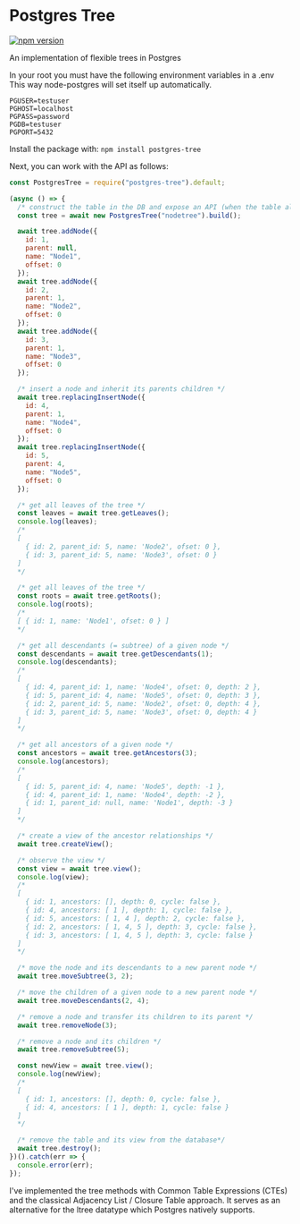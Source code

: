 # Postgres Tree

[![npm version](https://badge.fury.io/js/postgres-tree.svg)](https://badge.fury.io/js/postgres-tree)

An implementation of flexible trees in Postgres

In your root you must have the following environment variables in a .env \
This way node-postgres will set itself up automatically.

```env
PGUSER=testuser
PGHOST=localhost
PGPASS=password
PGDB=testuser
PGPORT=5432
```

Install the package with: `npm install postgres-tree`

Next, you can work with the API as follows:

```javascript
const PostgresTree = require("postgres-tree").default;

(async () => {
  /* construct the table in the DB and expose an API (when the table already exists, skip the build) */
  const tree = await new PostgresTree("nodetree").build();

  await tree.addNode({
    id: 1,
    parent: null,
    name: "Node1",
    offset: 0
  });
  await tree.addNode({
    id: 2,
    parent: 1,
    name: "Node2",
    offset: 0
  });
  await tree.addNode({
    id: 3,
    parent: 1,
    name: "Node3",
    offset: 0
  });

  /* insert a node and inherit its parents children */
  await tree.replacingInsertNode({
    id: 4,
    parent: 1,
    name: "Node4",
    offset: 0
  });
  await tree.replacingInsertNode({
    id: 5,
    parent: 4,
    name: "Node5",
    offset: 0
  });

  /* get all leaves of the tree */
  const leaves = await tree.getLeaves();
  console.log(leaves);
  /*
  [
    { id: 2, parent_id: 5, name: 'Node2', ofset: 0 },
    { id: 3, parent_id: 5, name: 'Node3', ofset: 0 }
  ]
  */

  /* get all leaves of the tree */
  const roots = await tree.getRoots();
  console.log(roots);
  /*
  [ { id: 1, name: 'Node1', ofset: 0 } ]
  */

  /* get all descendants (= subtree) of a given node */
  const descendants = await tree.getDescendants(1);
  console.log(descendants);
  /*
  [
    { id: 4, parent_id: 1, name: 'Node4', ofset: 0, depth: 2 },
    { id: 5, parent_id: 4, name: 'Node5', ofset: 0, depth: 3 },
    { id: 2, parent_id: 5, name: 'Node2', ofset: 0, depth: 4 },
    { id: 3, parent_id: 5, name: 'Node3', ofset: 0, depth: 4 }
  ]
  */

  /* get all ancestors of a given node */
  const ancestors = await tree.getAncestors(3);
  console.log(ancestors);
  /*
  [
    { id: 5, parent_id: 4, name: 'Node5', depth: -1 },
    { id: 4, parent_id: 1, name: 'Node4', depth: -2 },
    { id: 1, parent_id: null, name: 'Node1', depth: -3 }
  ]
  */

  /* create a view of the ancestor relationships */
  await tree.createView();

  /* observe the view */
  const view = await tree.view();
  console.log(view);
  /*
  [
    { id: 1, ancestors: [], depth: 0, cycle: false },
    { id: 4, ancestors: [ 1 ], depth: 1, cycle: false },
    { id: 5, ancestors: [ 1, 4 ], depth: 2, cycle: false },
    { id: 2, ancestors: [ 1, 4, 5 ], depth: 3, cycle: false },
    { id: 3, ancestors: [ 1, 4, 5 ], depth: 3, cycle: false }
  ]
  */

  /* move the node and its descendants to a new parent node */
  await tree.moveSubtree(3, 2);

  /* move the children of a given node to a new parent node */
  await tree.moveDescendants(2, 4);

  /* remove a node and transfer its children to its parent */
  await tree.removeNode(3);

  /* remove a node and its children */
  await tree.removeSubtree(5);

  const newView = await tree.view();
  console.log(newView);
  /*
  [
    { id: 1, ancestors: [], depth: 0, cycle: false },
    { id: 4, ancestors: [ 1 ], depth: 1, cycle: false }
  ]
  */

  /* remove the table and its view from the database*/
  await tree.destroy();
})().catch(err => {
  console.error(err);
});
```

I've implemented the tree methods with Common Table Expressions (CTEs) and the classical Adjacency List / Closure Table approach. It serves as an alternative for the ltree datatype which Postgres natively supports.
